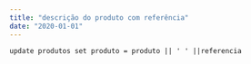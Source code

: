 ```yaml
---
title: "descrição do produto com referência"
date: "2020-01-01"
---
```


<code>update produtos set produto = produto || ' ' ||referencia
</code>
